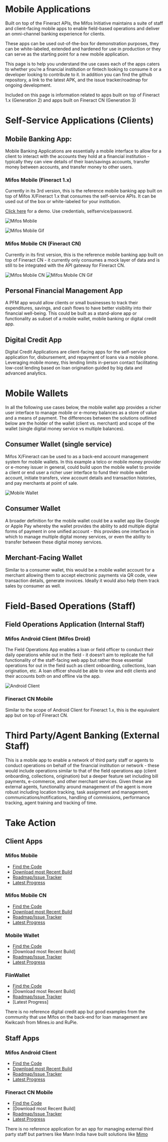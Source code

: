 # Mobile Applications

Built on top of the Fineract APIs, the Mifos Initiative maintains a suite of staff and client-facing mobile apps to enable field-based operations and deliver an omni-channel banking experience for clients.

These apps can be used out-of-the-box for demonstration purposes, they can be white-labeled, extended and hardened for use in production or they can serve as the starting point for a new mobile application. 

This page is to help you understand the use cases each of the apps caters to whether you’re a financial institution or fintech looking to consume it or a developer looking to contribute to it. In addition you can find the github repository, a link to the latest APK, and the issue tracker/roadmap for ongoing development. 

Included on this page is information related to apps built on top of Fineract 1.x (Generation 2) and apps built on Fineract CN (Generation 3) 

# Self-Service Applications (Clients)

## Mobile Banking App: 
Mobile Banking Applications are essentially a mobile interface to allow for a client to interact with the accounts they hold at a financial institution - typically they can view details of their loan/savings accounts, transfer money between accounts, and transfer money to other users. 

### Mifos Mobile (Fineract 1.x)
Currently in its 3rd version, this is the reference mobile banking app built on top of Mifos X/Fineract 1.x that consumes the self-service APIs. It can be used out of the box or white-labeled for your institution. 

[Click here](https://appetize.io/embed/9zuadxu00frv710pjq8zzjqw0g?device=nexus5&scale=75&orientation=portrait&osVersion=8.1) for a demo. Use credentials, selfservice/password. 
      
![Mifos Mobile](/assets/img/mifos-mobile.png)

![Mifos Mobile Gif](/assets/img/mifos-mobile.gif)

### Mifos Mobile CN (Fineract CN)
Currently in its first version, this is the reference mobile banking app built on top of Fineract CN - it currently only consumes a mock layer of data and is still to be integrated with the API gateway for Fineract CN. 

![Mifos Mobile CN](/assets/img/mifos-mobile-cn.jpg)
![Mifos Mobile CN Gif](/assets/img/mifos-mobileCN.gif)

## Personal Financial Management App
A PFM app would allow clients or small businesses to track their expenditures, savings, and cash flows to have better visibility into their financial well-being. This could be built as a stand-alone app or functionality as subset of a mobile wallet, mobile banking or digital credit app.

## Digital Credit App
Digital Credit Applications are client-facing apps for the self-service application for, disbursement, and repayment of loans via a mobile phone. Leveraging mobile money, this lending limits in-person contact facilitating low-cost lending based on loan origination guided by big data and advanced analytics. 


# Mobile Wallets
In all the following use cases below, the mobile wallet app provides a richer user interface to manage mobile or e-money balances as a store of value and a means of payment. The differences between the solutions outlined below are the holder of the wallet (client vs. merchant) and scope of the wallet (single digital money service vs multiple balances).

## Consumer Wallet (single service)
Mifos X/Fineract can be used to as a back-end account management system for mobile wallets. In this example a telco or mobile money provider or e-money issuer in general, could build upon the mobile wallet to provide a client or end user a richer user interface to fund their mobile wallet account, initiate transfers, view account details and transaction histories, and pay merchants at point of sale.

![Mobile Wallet](/assets/img/mobile-wallet.png)

## Consumer Wallet
A broader definition for the mobile wallet could be a wallet app like Google or Apple Pay whereby the wallet provides the ability to add multiple digital forms of payment in one unified account - this provides one interface in which to manage multiple digital money services, or even the ability to transfer between these digital money services.

## Merchant-Facing Wallet
Similar to a consumer wallet, this would be a mobile wallet account for a merchant allowing them to accept electronic payments via QR code, view transaction details, generate invoices. Ideally it would also help them track sales by consumer as well. 
      
# Field-Based Operations (Staff)

## Field Operations Application (Internal Staff)

### Mifos Android Client (Mifos Droid)
The Field Operations App enables a loan or field officer to conduct their daily operations while out in the field - it doesn’t aim to replicate the full functionality of the staff-facing web app but rather those essential operations for out in the field such as client onboarding, collections, loan origination, etc. A loan officer should be able to view and edit clients and their accounts both on and offline via the app. 

![Android Client](/assets/img/android-client.png)

### Fineract CN Mobile
Similar to the scope of Android Client for Fineract 1.x, this is the equivalent app but on top of Fineract CN.

# Third Party/Agent Banking (External Staff)
This is a mobile app to enable a network of third party staff or agents to conduct operations on behalf of the financial institution or network - these would include operations similar to that of the field operations app (client onboarding, collections, origination) but a deeper feature set including bill payments, e-commerce, and other merchant services. Given these are external agents, functionality around management of the agent is more robust including location tracking, task assignment and management, communications/notifications, handling of commissions, performance tracking, agent training and tracking of time. 

# Take Action

## Client Apps

### Mifos Mobile
- [Find the Code](https://github.com/openMF/mifos-mobile)
- [Download most Recent Build](https://drive.google.com/open?id=1AaNv-mHXs6q33N-sVJUf2wVEhhiHbV-D)
- [Roadmap/Issue Tracker](https://github.com/openMF/mifos-mobile/issues)
- [Latest Progress](https://gist.github.com/miPlodder/2c872981e9a05be7e5fe65f5f05c31f9)

### Mifos Mobile CN
- [Find the Code](https://github.com/openMF/mifos-mobile-cn)
- [Download most Recent Build](https://drive.google.com/open?id=1AaNv-mHXs6q33N-sVJUf2wVEhhiHbV-D)
- [Roadmap/Issue Tracker](https://github.com/openMF/mifos-mobile-cn/issues)
- [Latest Progress](https://gist.github.com/ivary43/2021a4f8b9202884e7ed52128cedcccf)

### Mobile Wallet
- [Find the Code](https://github.com/openMF/mobile-wallet)
- [Download most Recent Build]
- [Roadmap/Issue Tracker](https://github.com/openMF/mobile-wallet/issues)
- [Latest Progress](https://gist.github.com/ankurs287/d9ef88cedcebe678f09fd555b17c7546)

### FiinWallet
- [Find the Code](https://github.com/openMF/fiinwallet)
- [Download most Recent Build]
- [Roadmap/Issue Tracker](https://github.com/openMF/fiinwallet/issues)
- [Latest Progress]

There is no reference digital credit app but good examples from the community that use Mifos on the back-end for loan management are Kwikcash from Mines.io and RuPie.  

## Staff Apps

### Mifos Android Client
- [Find the Code](https://github.com/openMF/android-client)
- [Download most Recent Build](https://drive.google.com/open?id=1cTlKeeqyLiBQhkmga2LHE1_w-CLZcCMz)
- [Roadmap/Issue Tracker](https://github.com/openMF/android-client/issues)
- [Latest Progress](https://medium.com/@gaksh007/my-gsoc-journey-with-mifos-initiative-7165a961ea55)

### Fineract CN Mobile
- [Find the Code](https://github.com/apache/fineract-cn-mobile)
- [Download most Recent Build]
- [Roadmap/Issue Tracker](https://github.com/apache/fineract-cn-mobile/issues)
- [Latest Progress](https://github.com/mohak1712/fineract-cn-mobile-1/wiki)

There is no reference application for an app for managing external third party staff but partners like Mann India have built solutions like [Mimo](https://www.youtube.com/watch?v=JEIxgh6FH1w) 
